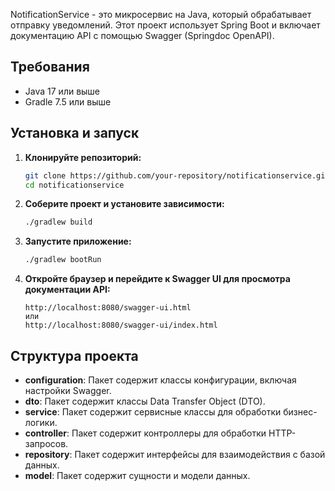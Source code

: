 NotificationService - это микросервис на Java, который обрабатывает отправку уведомлений. Этот проект использует Spring Boot и включает документацию API с помощью Swagger (Springdoc OpenAPI).

## Требования

- Java 17 или выше
- Gradle 7.5 или выше

## Установка и запуск

1. **Клонируйте репозиторий:**

    ```bash
    git clone https://github.com/your-repository/notificationservice.git
    cd notificationservice
    ```

2. **Соберите проект и установите зависимости:**

    ```bash
    ./gradlew build
    ```

3. **Запустите приложение:**

    ```bash
    ./gradlew bootRun
    ```

4. **Откройте браузер и перейдите к Swagger UI для просмотра документации API:**

    ```
    http://localhost:8080/swagger-ui.html
    или
    http://localhost:8080/swagger-ui/index.html
    ```

## Структура проекта

- **configuration**: Пакет содержит классы конфигурации, включая настройки Swagger.
- **dto**: Пакет содержит классы Data Transfer Object (DTO).
- **service**: Пакет содержит сервисные классы для обработки бизнес-логики.
- **controller**: Пакет содержит контроллеры для обработки HTTP-запросов.
- **repository**: Пакет содержит интерфейсы для взаимодействия с базой данных.
- **model**: Пакет содержит сущности и модели данных.